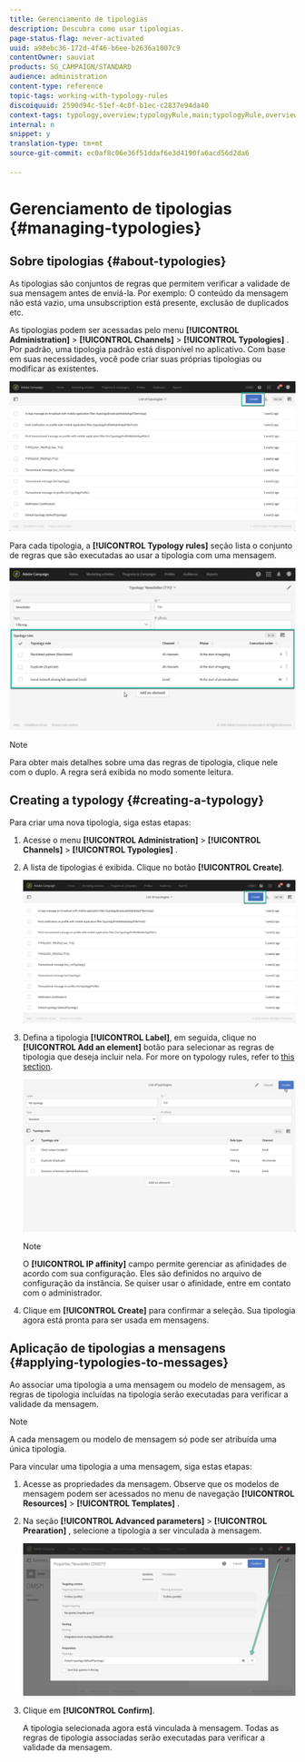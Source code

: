 ```yaml
---
title: Gerenciamento de tipologias
description: Descubra como usar tipologias.
page-status-flag: never-activated
uuid: a98ebc36-172d-4f46-b6ee-b2636a1007c9
contentOwner: sauviat
products: SG_CAMPAIGN/STANDARD
audience: administration
content-type: reference
topic-tags: working-with-typology-rules
discoiquuid: 2590d94c-51ef-4c0f-b1ec-c2837e94da40
context-tags: typology,overview;typologyRule,main;typologyRule,overview
internal: n
snippet: y
translation-type: tm+mt
source-git-commit: ec0af8c06e36f51ddaf6e3d4190fa6acd56d2da6

---
```



# Gerenciamento de tipologias {#managing-typologies}

## Sobre tipologias {#about-typologies}

As tipologias são conjuntos de regras que permitem verificar a validade de sua mensagem antes de enviá-la. Por exemplo: O conteúdo da mensagem não está vazio, uma unsubscription está presente, exclusão de duplicados etc.

As tipologias podem ser acessadas pelo menu **[!UICONTROL Administration]** > **[!UICONTROL Channels]** > **[!UICONTROL Typologies]** . Por padrão, uma tipologia padrão está disponível no aplicativo. Com base em suas necessidades, você pode criar suas próprias tipologias ou modificar as existentes.

![](assets/typologies-list.png)

Para cada tipologia, a **[!UICONTROL Typology rules]** seção lista o conjunto de regras que são executadas ao usar a tipologia com uma mensagem.

![](assets/typology_typo-rule-list.png)

>[!NOTE]
>
>Para obter mais detalhes sobre uma das regras de tipologia, clique nele com o duplo. A regra será exibida no modo somente leitura.

## Creating a typology {#creating-a-typology}

Para criar uma nova tipologia, siga estas etapas:

1. Acesse o menu **[!UICONTROL Administration]** > **[!UICONTROL Channels]** > **[!UICONTROL Typologies]** .

1. A lista de tipologias é exibida. Clique no botão **[!UICONTROL Create]**.

   ![](assets/typologies-list.png)

1. Defina a tipologia **[!UICONTROL Label]**, em seguida, clique no **[!UICONTROL Add an element]** botão para selecionar as regras de tipologia que deseja incluir nela. For more on typology rules, refer to [this section](../../sending/using/managing-typology-rules.md).

   ![](assets/typology_addrules.png)

   >[!NOTE]
   >
   >O **[!UICONTROL IP affinity]** campo permite gerenciar as afinidades de acordo com sua configuração. Eles são definidos no arquivo de configuração da instância. Se quiser usar o afinidade, entre em contato com o administrador.

1. Clique em **[!UICONTROL Create]** para confirmar a seleção. Sua tipologia agora está pronta para ser usada em mensagens.

## Aplicação de tipologias a mensagens {#applying-typologies-to-messages}

Ao associar uma tipologia a uma mensagem ou modelo de mensagem, as regras de tipologia incluídas na tipologia serão executadas para verificar a validade da mensagem.

>[!NOTE]
>
>A cada mensagem ou modelo de mensagem só pode ser atribuída uma única tipologia.

Para vincular uma tipologia a uma mensagem, siga estas etapas:

1. Acesse as propriedades da mensagem. Observe que os modelos de mensagem podem ser acessados no menu de navegação **[!UICONTROL Resources]** > **[!UICONTROL Templates]** .

1. Na seção **[!UICONTROL Advanced parameters]** > **[!UICONTROL Prearation]** , selecione a tipologia a ser vinculada à mensagem.

   ![](assets/typology_message.png)

1. Clique em **[!UICONTROL Confirm]**.

   A tipologia selecionada agora está vinculada à mensagem. Todas as regras de tipologia associadas serão executadas para verificar a validade da mensagem.
